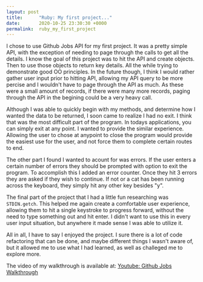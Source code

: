 ```yaml
---
layout: post
title:      "Ruby: My first project..."
date:       2020-10-25 23:30:30 +0000
permalink:  ruby_my_first_project
---
```



I chose to use Github Jobs API for my first project. It was a pretty simple API, with the exception of needing to page through the calls to get all the details. I know the goal of this project was to hit the API and create objects. Then to use those objects to return key details. All the while trying to demonstrate good OO principles. In the future though, I think I would rather gather user input prior to hitting API, allowing my API query to be more percise and I wouldn't have to page through the API as much. As these were a small amount of records, if there were many more records, paging through the API in the begining could be a very heavy call. 

Although I was able to quickly begin with my methods, and determine how I wanted the data to be returned, I soon came to realize I had no exit. I think that was the most difficult part of the program. In todays applications, you can simply exit at any point. I wanted to provide the similar experience. Allowing the user to chose at anypoint to close the program would provide the easiest use for the user, and not force them to complete certain routes to end. 

The other part I found I wanted to acount for was errors. If the user enters a certain number of errors they should be prompted with option to exit the program. To accomplish this I added an error counter. Once they hit 3 errors they are asked if they wish to continue. If not or a cat has been running across the keyboard, they simply hit any other key besides "y".

The final part of the project that I had a little fun researching was `STDIN.getch`. This helped me again create a comfortable user experience, allowing them to hit a single keystroke to progress forward, without the need to type something out and hit enter. I didn't want to use this in every user input situation, but anywhere it made sense I was able to utilize it. 

All in all, I have to say I enjoyed the project. I sure there is a lot of code refactoring that can be done, and maybe different things I wasn't aware of, but it allowed me to use what I had learned, as well as challeged me to explore more. 

The video of my walkthrough is available at: [Youtube: Github Jobs Walkthrough](https://youtu.be/d4iw3l3rBE8)
